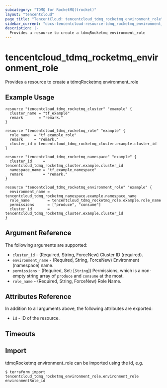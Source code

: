 ```yaml
---
subcategory: "TDMQ for RocketMQ(trocket)"
layout: "tencentcloud"
page_title: "TencentCloud: tencentcloud_tdmq_rocketmq_environment_role"
sidebar_current: "docs-tencentcloud-resource-tdmq_rocketmq_environment_role"
description: |-
  Provides a resource to create a tdmqRocketmq environment_role
---
```


# tencentcloud_tdmq_rocketmq_environment_role

Provides a resource to create a tdmqRocketmq environment_role

## Example Usage

```hcl
resource "tencentcloud_tdmq_rocketmq_cluster" "example" {
  cluster_name = "tf_example"
  remark       = "remark."
}

resource "tencentcloud_tdmq_rocketmq_role" "example" {
  role_name  = "tf_example_role"
  remark     = "remark."
  cluster_id = tencentcloud_tdmq_rocketmq_cluster.example.cluster_id
}

resource "tencentcloud_tdmq_rocketmq_namespace" "example" {
  cluster_id     = tencentcloud_tdmq_rocketmq_cluster.example.cluster_id
  namespace_name = "tf_example_namespace"
  remark         = "remark."
}

resource "tencentcloud_tdmq_rocketmq_environment_role" "example" {
  environment_name = tencentcloud_tdmq_rocketmq_namespace.example.namespace_name
  role_name        = tencentcloud_tdmq_rocketmq_role.example.role_name
  permissions      = ["produce", "consume"]
  cluster_id       = tencentcloud_tdmq_rocketmq_cluster.example.cluster_id
}
```

## Argument Reference

The following arguments are supported:

* `cluster_id` - (Required, String, ForceNew) Cluster ID (required).
* `environment_name` - (Required, String, ForceNew) Environment (namespace) name.
* `permissions` - (Required, Set: [`String`]) Permissions, which is a non-empty string array of `produce` and `consume` at the most.
* `role_name` - (Required, String, ForceNew) Role Name.

## Attributes Reference

In addition to all arguments above, the following attributes are exported:

* `id` - ID of the resource.



## Timeouts

<no value>


## Import

tdmqRocketmq environment_role can be imported using the id, e.g.
```
$ terraform import tencentcloud_tdmq_rocketmq_environment_role.environment_role environmentRole_id
```


